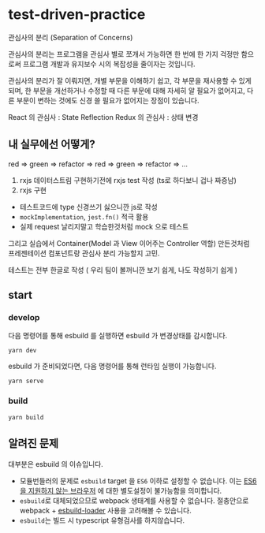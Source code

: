 # test-driven-practice

관심사의 분리 (Separation of Concerns)

관심사의 분리는 프로그램을 관심사 별로 쪼개서 가능하면 
한 번에 한 가지 걱정만 함으로써 프로그램 개발과 유지보수 시의 복잡성을 줄이자는 것입니다. 

관심사의 분리가 잘 이뤄지면, 개별 부문을 이해하기 쉽고, 각 부문을 재사용할 수 있게 되며, 
한 부문을 개선하거나 수정할 때 다른 부문에 대해 자세히 알 필요가 없어지고,
다른 부문이 변하는 것에도 신경 쓸 필요가 없어지는 장점이 있습니다.

React 의 관심사 : State Reflection 
Redux 의 관심사 : 상태 변경

## 내 실무에선 어떻게?

red => green => refactor => red => green => refactor => ... 

1. rxjs 데이터스트림 구현하기전에 rxjs test 작성 (ts로 하다보니 겁나 짜증남)
2. rxjs 구현

* 테스트코드에 type 신경쓰기 싫으니깐 js로 작성
* `mockImplementation`, `jest.fn()` 적극 활용
* 실제 request 날리지말고 학습한것처럼 mock 으로 테스트

그리고 실습에서 Container(Model 과 View 이어주는 Controller 역할) 만든것처럼
프레젠테이션 컴포넌트랑 관심사 분리 가능할지 고민. 

테스트는 전부 한글로 작성 ( 우리 팀이 볼꺼니깐 보기 쉽게, 나도 작성하기 쉽게 )

## start

### develop

다음 명령어를 통해 esbuild 를 실행하면 esbuild 가 변경상태를 감시합니다.

```
yarn dev
```

esbuild 가 준비되었다면, 다음 명령어를 통해 런타임 실행이 가능합니다.

```
yarn serve
```

### build

```
yarn build
```


## 알려진 문제

대부분은 esbuild 의 이슈입니다.

* 모듈번들러의 문제로 `esbuild` target 을 `ES6` 이하로 설정할 수 없습니다. 
이는 [ES6 을 지원하지 않는 브라우저](https://caniuse.com/es6) 에 대한 별도설정이 불가능함을 의미합니다.
* `esbuild`로 대체되었으므로 webpack 생태계를 사용할 수 없습니다. 절충안으로 webpack + [esbuild-loader](https://github.com/privatenumber/esbuild-loader) 사용을 고려해볼 수 있습니다.
* `esbuild`는 빌드 시 typescript 유형검사를 하지않습니다.
